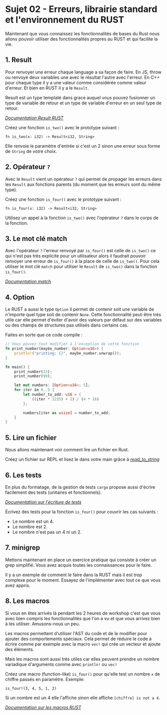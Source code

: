 # Sujet 02 - Erreurs, librairie standard et l'environnement du RUST

Maintenant que vous connaissez les fonctionnalités de bases du Rust nous allons pouvoir utiliser des fonctionnalités propres au RUST et qui facilite la vie.

## 1. Result

Pour renvoyer une erreur chaque language a sa façon de faire. En JS, throw ou renvoyé deux variables une avec le résultat l'autre avec l'erreur. En C++ pour chaque type il y a une valeur comme considérée comme valeur d'erreur. Et bien en RUST il y a le `Result`.

Result est un type templaté dans grace auquel vous pouvez fusionner un type de variable de retour et un type de variable d'erreur en un seul type de retour.

*[Documentation Result RUST](https://doc.rust-lang.org/std/result/)*

Créez une fonction `is_two()` avec le prototype suivant :

```
fn is_two(x: i32) -> Result<i32, String>
```

Elle renvoie le paramètre d'entrée si c'est un 2 sinon une erreur sous forme de `String` de votre choix.

## 2. Opérateur `?`

Avec le `Result` vient un opérateur `?` qui permet de propager les erreurs dans les `Result` aux fonctions parents (du moment que les erreurs sont du même type).

Créez une fonction `is_four()` avec le prototype suivant :

```
fn is_four(x: i32) -> Result<i32, String>
```

Utilisez un appel à la fonction `is_two()` avec l'opérateur `?` dans le corps de la fonction.

## 3. Le mot clé match

Avec l'opérateur `?` l'erreur renvoyé par `is_four()` est celle de `is_two()` ce qui n'est pas très explicite pour un utilisateur alors il faudrait pouvoir renvoyer une erreur de `is_four()` à la place de celle de `is_two()`. Pour cela utiliser le mot clé `match` pour utiliser le `Result` de `is_two()` dans la fonction `is_four()`.

*[Documentation match](https://doc.rust-lang.org/rust-by-example/flow_control/match.html)*

## 4. Option

Le RUST a aussi le type `Option` il permet de contenir soit une variable de n'importe quel type soit de contenir `None`. Cette fonctionnalité peut-être très utile car elle permet d'éviter d'avoir des valeurs par défaut sur des variables ou des champs de structures pas utilisés dans certains cas.

Faites en sorte que ce code compile :
```rust
// Vous pouvez tout modifier à l'exception de cette fonction
fn print_number(maybe_number: Option<u16>) {
    println!("printing: {}", maybe_number.unwrap());
}

fn main() {
    print_number(13);
    print_number(99);

    let mut numbers: [Option<u16>; 5];
    for iter in 0..5 {
        let number_to_add: u16 = {
            ((iter * 1235) + 2) / (4 * 16)
        };

        numbers[iter as usize] = number_to_add;
    }
}
```

## 5. Lire un fichier

Nous allons maintenant voir comment lire un fichier en Rust.

Créez un fichier sur REPL et lisez le dans votre main grâce à *[read_to_string](https://doc.rust-lang.org/std/fs/fn.read_to_string.html)*

## 6. Les tests

En plus du formatage, de la gestion de tests `cargo` propose aussi d'écrire facilement des tests (unitaires et fonctionnels).

*[Documentation sur l'écriture de tests](https://doc.rust-lang.org/book/ch11-01-writing-tests.html)*

Écrivez des tests pour la fonction `is_four()` pour couvrir les cas suivants :

- Le nombre est un 4.
- Le nombre est 2.
- Le nombre n'est pas un 4 ni un 2.

## 7. minigrep

Mettons maintenant en place un exercice pratique qui consiste à créer un grep simplifié. Vous avez acquis toutes les connaissances pour le faire.

Il y a un exemple de comment le faire dans la RUST mais il est trop complexe pour le moment. Essayez de l'implémenter avec tout ce que vous avez appris.

## 8. Les macros

Si vous en êtes arrivés là pendant les 2 heures de workshop c'est que vous avec bien compris les fonctionnalités que l'on a vu et que vous arrivez bien à les utiliser. Amusons-nous un peu.

Les macros permettent d'utiliser l'AST du code et de le modifier pour ajouter des comportements spéciaux. Cela permet de réduire le code à écrire comme par exemple avec la macro `vec!` qui crée un vecteur et ajoute des éléments.

Mais les macros sont aussi très utiles car elles peuvent prendre un nombre variadique d'arguments comme avec `println!` ou `vec!`

Créez une macro (function-like) `is_four()` pour qu'elle test un nombre `x` de chiffre passés en paramètre. Exemple:

`is_four!(3, 4, 5, 1, 2)`

Si un nombre est un 4 elle l'affiche sinon elle affiche `[chiffre] is not a 4`.

*[Documentation sur les macros RUST](https://doc.rust-lang.org/book/ch19-06-macros.html)*